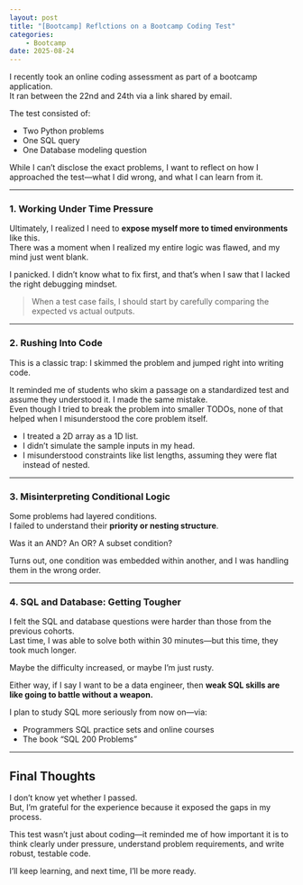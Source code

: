 ```yaml
---
layout: post
title: "[Bootcamp] Reflctions on a Bootcamp Coding Test"
categories:
    - Bootcamp
date: 2025-08-24
---
```


I recently took an online coding assessment as part of a bootcamp application.  
It ran between the 22nd and 24th via a link shared by email.

The test consisted of:
- Two Python problems
- One SQL query
- One Database modeling question

While I can’t disclose the exact problems, I want to reflect on how I approached the test—what I did wrong, and what I can learn from it.

---

### 1. Working Under Time Pressure

Ultimately, I realized I need to **expose myself more to timed environments** like this.  
There was a moment when I realized my entire logic was flawed, and my mind just went blank.

I panicked. I didn’t know what to fix first, and that’s when I saw that I lacked the right debugging mindset.

> When a test case fails, I should start by carefully comparing the expected vs actual outputs.

---

### 2. Rushing Into Code

This is a classic trap: I skimmed the problem and jumped right into writing code.

It reminded me of students who skim a passage on a standardized test and assume they understood it. I made the same mistake.  
Even though I tried to break the problem into smaller TODOs, none of that helped when I misunderstood the core problem itself.

- I treated a 2D array as a 1D list.
- I didn’t simulate the sample inputs in my head.
- I misunderstood constraints like list lengths, assuming they were flat instead of nested.

---

### 3. Misinterpreting Conditional Logic

Some problems had layered conditions.  
I failed to understand their **priority or nesting structure**.

Was it an AND? An OR? A subset condition?

Turns out, one condition was embedded within another, and I was handling them in the wrong order.

---

### 4. SQL and Database: Getting Tougher

I felt the SQL and database questions were harder than those from the previous cohorts.  
Last time, I was able to solve both within 30 minutes—but this time, they took much longer.

Maybe the difficulty increased, or maybe I’m just rusty.

Either way, if I say I want to be a data engineer, then **weak SQL skills are like going to battle without a weapon.**

I plan to study SQL more seriously from now on—via:
- Programmers SQL practice sets and online courses 
- The book “SQL 200 Problems”

---

## Final Thoughts

I don’t know yet whether I passed.  
But, I’m grateful for the experience because it exposed the gaps in my process.

This test wasn’t just about coding—it reminded me of how important it is to think clearly under pressure, understand problem requirements, and write robust, testable code.

I’ll keep learning, and next time, I’ll be more ready.
